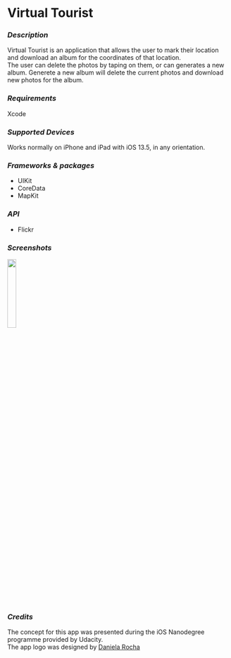 # Virtual Tourist

### *Description*
Virtual Tourist is an application that allows the user to mark their location and download an album for the coordinates of that location.
<br>The user can delete the photos by taping on them, or can generates a new album. Generete a new album will delete the current photos and download new photos for the album.

### *Requirements*
Xcode

### *Supported Devices*
Works normally on iPhone and iPad with iOS 13.5, in any orientation.

### *Frameworks & packages*
* UIKit
* CoreData
* MapKit

### *API*
* Flickr

### *Screenshots*
<img src="/screenshots/ss01.png" width="20%" height="20%">

### *Credits*
The concept for this app was presented during the iOS Nanodegree programme provided by Udacity.
<br>The app logo was designed by <a href="https://www.behance.net/danielarocha7">Daniela Rocha</a>
